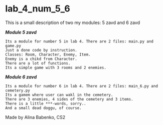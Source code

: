 # lab_4_num_5_6

This is a small description of two my modules: 5 zavd and 6 zavd

***Module 5 zavd***


    Its a module for number 5 in lab 4. There are 2 files: main.py and game.py
    Just a done code by instruction.
    Classes: Room, Character, Enemy, Item.
    Enemy is a chikd from Character.
    There are a lot of functions.
    Its a simple game with 3 rooms and 2 enemies.

***Module 6 zavd***


    Its a module for number 6 in lab 4. There are 2 files: main_6.py and cemetery.py
    Its a gamem where user can wakl in the cemetery.
    There are 3 enemies, 4 sides of the cemetery and 3 items.
    There is a little ***-words, sorry..
    And a small dead doggu, of course.

Made by Alina Babenko, CS2
